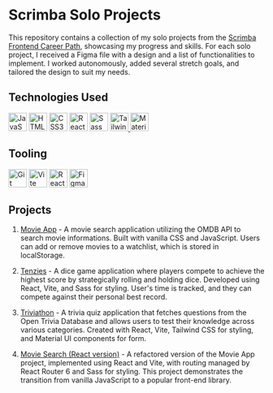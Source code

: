 # Scrimba Solo Projects

This repository contains a collection of my solo projects from the [Scrimba Frontend Career Path](https://scrimba.com/learn/frontend), showcasing my progress and skills. For each solo project, I received a Figma file with a design and a list of functionalities to implement. I worked autonomously, added several stretch goals, and tailored the design to suit my needs.

## Technologies Used

<p align="left">
<a href="https://developer.mozilla.org/en-US/docs/Web/JavaScript" target="_blank" rel="noreferrer"><img src="https://raw.githubusercontent.com/danielcranney/readme-generator/main/public/icons/skills/javascript-colored.svg" width="36" height="36" alt="JavaScript" /></a>
<a href="https://developer.mozilla.org/en-US/docs/Glossary/HTML5" target="_blank" rel="noreferrer"><img src="https://raw.githubusercontent.com/danielcranney/readme-generator/main/public/icons/skills/html5-colored.svg" width="36" height="36" alt="HTML5" /></a>
<a href="https://www.w3.org/TR/CSS/#css" target="_blank" rel="noreferrer"><img src="https://raw.githubusercontent.com/danielcranney/readme-generator/main/public/icons/skills/css3-colored.svg" width="36" height="36" alt="CSS3" /></a>
<a href="https://reactjs.org/" target="_blank" rel="noreferrer"><img src="https://raw.githubusercontent.com/danielcranney/readme-generator/main/public/icons/skills/react-colored.svg" width="36" height="36" alt="React" /></a>
<a href="https://sass-lang.com/" target="_blank" rel="noreferrer"><img src="https://raw.githubusercontent.com/danielcranney/readme-generator/main/public/icons/skills/sass-colored.svg" width="36" height="36" alt="Sass" /></a>
<a href="https://tailwindcss.com/" target="_blank" rel="noreferrer">
  <img src="https://raw.githubusercontent.com/danielcranney/readme-generator/main/public/icons/skills/tailwindcss-colored.svg" width="36" height="36" alt="Tailwind CSS" />
</a>
<a href="https://mui.com/" target="_blank" rel="noreferrer"><img src="https://v4.material-ui.com/static/logo.png" width="36" height="36" alt="Material UI" /></a>
</p>

## Tooling

<p align="left">
<a href="https://git-scm.com/" target="_blank" rel="noreferrer"><img src="https://raw.githubusercontent.com/danielcranney/readme-generator/main/public/icons/skills/git-colored.svg" width="36" height="36" alt="Git" /></a>
<a href="https://vitejs.dev/" target="_blank" rel="noreferrer"><img src="https://raw.githubusercontent.com/danielcranney/readme-generator/main/public/icons/skills/vite-colored.svg" width="36" height="36" alt="Vite" /></a>
<a href="https://reactrouter.com/" target="_blank" rel="noreferrer">
  <img src="https://reactrouter.com/_brand/react-router-mark-color.svg" width="36" height="36" alt="React Router v6" /></a>
<a href="https://www.figma.com/" target="_blank" rel="noreferrer"><img src="https://raw.githubusercontent.com/danielcranney/readme-generator/main/public/icons/skills/figma-colored.svg" width="36" height="36" alt="Figma" /></a>
</p>

## Projects

1. [Movie App](./01_movieapp) - A movie search application utilizing the OMDB API to search movie informations. Built with vanilla CSS and JavaScript. Users can add or remove movies to a watchlist, which is stored in localStorage.

2. [Tenzies](./02_tenzies) - A dice game application where players compete to achieve the highest score by strategically rolling and holding dice. Developed using React, Vite, and Sass for styling. User's time is tracked, and they can compete against their personal best record.


3. [Triviathon](./03_triviathon) - A trivia quiz application that fetches questions from the Open Trivia Database and allows users to test their knowledge across various categories. Created with React, Vite, Tailwind CSS for styling, and Material UI components for form.


4. [Movie Search (React version)](./04_moviea-search) - A refactored version of the Movie App project, implemented using React and Vite, with routing managed by React Router 6 and Sass for styling. This project demonstrates the transition from vanilla JavaScript to a popular front-end library.

